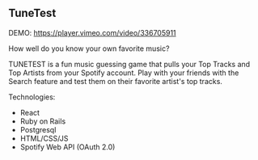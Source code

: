 ##  TuneTest

DEMO: https://player.vimeo.com/video/336705911

How well do you know your own favorite music?

TUNETEST is a fun music guessing game that pulls your Top Tracks and Top Artists from your Spotify account. Play with your friends with the Search feature and test them on their favorite artist's top tracks.

Technologies:
- React 
- Ruby on Rails
- Postgresql
- HTML/CSS/JS
- Spotify Web API (OAuth 2.0)

